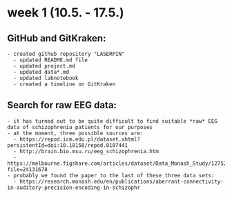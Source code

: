# week 1 (10.5. - 17.5.)

## GitHub and GitKraken:

    - created github repository "LASERPIN"
      - updated README.md file
      - updated project.md
      - updated data*.md
      - updated labnotebook
      - created a timeline on GitKraken

## Search for raw EEG data:

    - it has turned out to be quite difficult to find suitable *raw* EEG data of schizophrenia patients for our purposes
    - at the moment, three possible sources are:
      - https://repod.icm.edu.pl/dataset.xhtml?persistentId=doi:10.18150/repod.0107441
      - http://brain.bio.msu.ru/eeg_schizophrenia.htm
      - https://melbourne.figshare.com/articles/dataset/Data_Monash_Study/12752399?file=24131678
    - probably we found the paper to the last of these three data sets:
      - https://research.monash.edu/en/publications/aberrant-connectivity-in-auditory-precision-encoding-in-schizophr
